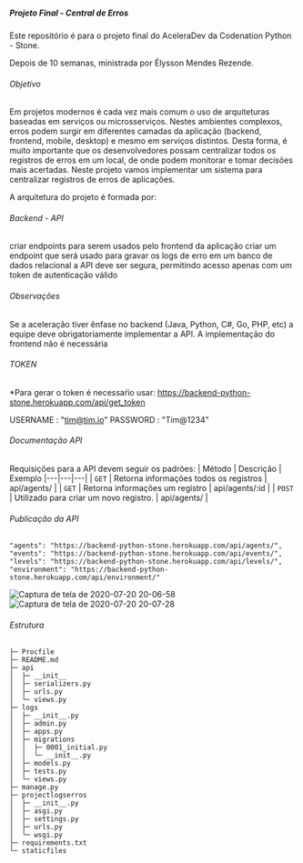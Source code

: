 ##### Projeto Final - Central de Erros

Este repositório é para  o projeto final do AceleraDev da Codenation Python - Stone.

Depois de 10 semanas, ministrada por Élysson Mendes Rezende.

###### Objetivo

Em projetos modernos é cada vez mais comum o uso de arquiteturas baseadas em serviços ou microsserviços. Nestes ambientes complexos, erros podem surgir em diferentes camadas da aplicação (backend, frontend, mobile, desktop) e mesmo em serviços distintos. Desta forma, é muito importante que os desenvolvedores possam centralizar todos os registros de erros em um local, de onde podem monitorar e tomar decisões mais acertadas. Neste projeto vamos implementar um sistema para centralizar registros de erros de aplicações.

A arquitetura do projeto é formada por:

###### Backend - API

criar endpoints para serem usados pelo frontend da aplicação
criar um endpoint que será usado para gravar os logs de erro em um banco de dados relacional
a API deve ser segura, permitindo acesso apenas com um token de autenticação válido

###### Observações

Se a aceleração tiver ênfase no backend (Java, Python, C#, Go, PHP, etc) a equipe deve obrigatoriamente implementar a API. A implementação do frontend não é necessária

###### TOKEN

*Para gerar o token é necessaŕio usar: 
https://backend-python-stone.herokuapp.com/api/get_token

USERNAME : "tim@tim.io"
PASSWORD : "Tim@1234"


###### Documentação API

Requisições para a API devem seguir os padrões:
| Método | Descrição | Exemplo
|---|---|---|
| `GET` | Retorna informações todos os registros | api/agents/ |
| `GET` | Retorna informações um registro | api/agents/:id |
| `POST` | Utilizado para criar um novo registro. | api/agents/ |

###### Publicação da API

    "agents": "https://backend-python-stone.herokuapp.com/api/agents/",
    "events": "https://backend-python-stone.herokuapp.com/api/events/",
    "levels": "https://backend-python-stone.herokuapp.com/api/levels/",
    "environment": "https://backend-python-stone.herokuapp.com/api/environment/"

![Captura de tela de 2020-07-20 20-06-58](https://user-images.githubusercontent.com/57687300/87976267-bc504780-cac4-11ea-9f15-41798e6880f2.png)
![Captura de tela de 2020-07-20 20-07-28](https://user-images.githubusercontent.com/57687300/87976269-bce8de00-cac4-11ea-9cb1-7685f444b066.png)

###### Estrutura 
```
├─ Procfile
├─ README.md
├─ api
│  ├─ __init__
│  ├─ serializers.py
│  ├─ urls.py
│  └─ views.py
├─ logs
│  ├─ __init__.py
│  ├─ admin.py
│  ├─ apps.py
│  ├─ migrations
│  │  ├─ 0001_initial.py
│  │  └─ __init__.py
│  ├─ models.py
│  ├─ tests.py
│  └─ views.py
├─ manage.py
├─ projectlogserros
│  ├─ __init__.py
│  ├─ asgi.py
│  ├─ settings.py
│  ├─ urls.py
│  └─ wsgi.py
├─ requirements.txt
└─ staticfiles

```
